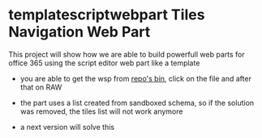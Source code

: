 templatescriptwebpart Tiles Navigation Web Part
===============================================

This project will show how we are able to build powerfull web parts for office 365 using the script editor web part like a template

- you are able to get the wsp from [repo's bin](TilesWebPart_VS/TilesWebPart/bin), click on the file and after that on RAW
 
- the part uses a list created from sandboxed schema, so if the solution was removed, the tiles list will not work anymore
- a next version will solve this
